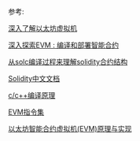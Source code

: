




参考:

[深入了解以太坊虚拟机
](https://lilymoana.github.io/evm_part1.html)

[深入探索EVM : 编译和部署智能合约](https://www.arcblock.io/zh/post/2018/12/08/evm-part-1)

[从solc编译过程来理解solidity合约结构](https://www.anquanke.com/post/id/164567)

[Solidity中文文档](https://solidity-cn.readthedocs.io/zh/develop/)

[c/c++编译原理](https://zhuanlan.zhihu.com/p/44199755)

[EVM指令集](https://gist.github.com/hayeah/bd37a123c02fecffbe629bf98a8391df)

[以太坊智能合约虚拟机(EVM)原理与实现](https://blog.csdn.net/mongo_node/article/details/80216079)